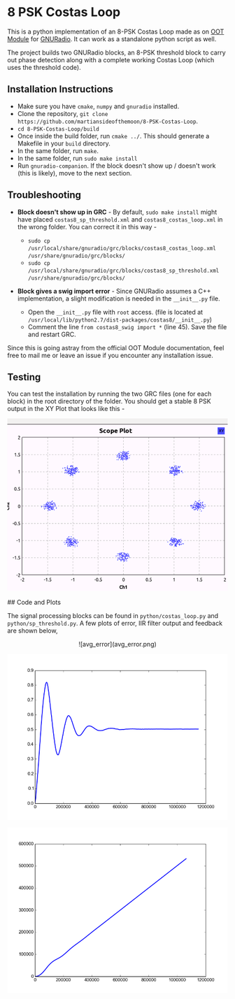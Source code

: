 # 8 PSK Costas Loop

This is a python implementation of an 8-PSK Costas Loop made as on [OOT Module](https://gnuradio.org/redmine/projects/gnuradio/wiki/OutOfTreeModules) for [GNURadio](https://github.com/gnuradio/gnuradio). It can work as a standalone python script as well.

The project builds two GNURadio blocks, an 8-PSK threshold block to carry out phase detection along with a complete working Costas Loop (which uses the threshold code).

## Installation Instructions

* Make sure you have `cmake`, `numpy` and `gnuradio` installed.
* Clone the repository, `git clone https://github.com/martiansideofthemoon/8-PSK-Costas-Loop`.
* `cd 8-PSK-Costas-Loop/build`
* Once inside the build folder, run `cmake ../`. This should generate a Makefile in your `build` directory.
* In the same folder, run `make`.
* In the same folder, run `sudo make install`
* Run `gnuradio-companion`. If the block doesn't show up / doesn't work (this is likely), move to the next section.

## Troubleshooting

* **Block doesn't show up in GRC** - By default, `sudo make install` might have placed `costas8_sp_threshold.xml` and `costas8_costas_loop.xml` in the wrong folder. You can correct it in this way -
  * `sudo cp /usr/local/share/gnuradio/grc/blocks/costas8_costas_loop.xml /usr/share/gnuradio/grc/blocks/`
  * `sudo cp /usr/local/share/gnuradio/grc/blocks/costas8_sp_threshold.xml /usr/share/gnuradio/grc/blocks/`

* **Block gives a swig import error** - Since GNURadio assumes a C++ implementation, a slight modification is needed in the `__init__.py` file.
  * Open the `__init__.py` file with `root` access. (file is located at  `/usr/local/lib/python2.7/dist-packages/costas8/__init__.py`)
  * Comment the line `from costas8_swig import *` (line 45). Save the file and restart GRC.

Since this is going astray from the official OOT Module documentation, feel free to mail me or leave an issue if you encounter any installation issue.

## Testing

You can test the installation by running the two GRC files (one for each block) in the root directory of the folder. You should get a stable 8 PSK output in the XY Plot that looks like this -
<center>

![costas](costas.png)

</center>
## Code and Plots

The signal processing blocks can be found in `python/costas_loop.py` and `python/sp_threshold.py`. A few plots of error, IIR filter output and feedback are shown below,
<center>
![avg_error](avg_error.png)

![out_iir](out_iir_final.png)

![feedback_final](feedback_final.png)
</center>